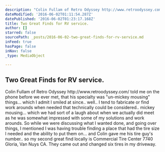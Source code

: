 ```yaml
---
description: "Colin Fullam of Retro Odyssey http://www.retroodyssey.com/ told me on the phone before we ever met, that his specialty was \"un-mickey mousing\" things... which I admit I smiled at since.. well.. I tend to fabricate or find work arounds when needed that technically could be considered.. mickey mousing... which we had sort of a laugh about when we actually did meet as he was somewhat impressed with some of my solutions and work arounds.  So while we were discussing what I wanted done, and going over things, I mentioned I was having trouble finding a place that had the tire size I needed and the ability to put them on... and Colin gave me his tire guy's number.. so my second great find locally is Commercial Tire Center 7740 Gloria, Van Nuys CA. They came out and changed six tires in my driveway. "
dateModified: '2016-06-02T01:11:54.287Z'
datePublished: '2016-06-02T01:23:17.168Z'
title: Two Great Finds for RV service.
author: []
starred: false
sourcePath: _posts/2016-06-02-two-great-finds-for-rv-service.md
inFeed: true
hasPage: false
inNav: false
_type: MediaObject

---
```

<article style=""><h1>Two Great Finds for RV service.</h1><p>Colin Fullam of Retro Odyssey http://www.retroodyssey.com/ told me on the phone before we ever met, that his specialty was "un-mickey mousing" things... which I admit I smiled at since.. well.. I tend to fabricate or find work arounds when needed that technically could be considered.. mickey mousing... which we had sort of a laugh about when we actually did meet as he was somewhat impressed with some of my solutions and work arounds. So while we were discussing what I wanted done, and going over things, I mentioned I was having trouble finding a place that had the tire size I needed and the ability to put them on... and Colin gave me his tire guy's number.. so my second great find locally is Commercial Tire Center 7740 Gloria, Van Nuys CA. They came out and changed six tires in my driveway. </p></article>